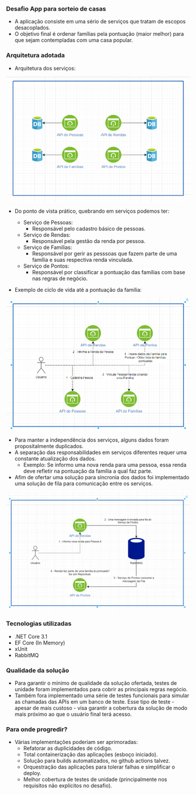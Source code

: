 ### Desafio App para sorteio de casas

* A aplicação consiste em uma sério de serviços que tratam de escopos desacoplados.
* O objetivo final é ordenar famílias pela pontuação (maior melhor) para que sejam contempladas com uma casa popular.

### Arquitetura adotada

* Arquitetura dos serviços:

![Arquitetura 1](./resources/images/01.png "Serviços por escopo")

* Do ponto de vista prático, quebrando em serviços podemos ter: 
  * Serviço de Pessoas:
    * Responsável pelo cadastro básico de pessoas.
  * Serviço de Rendas:
    * Responsável pela gestão da renda por pessoa.
  * Serviço de Famílias:
    * Responsável por gerir as pesssoas que fazem parte de uma família e suas respectiva renda vinculada.
  * Serviço de Pontos:
    * Responsável por classificar a pontuação das famílias com base nas regras de negócio.

* Exemplo de ciclo de vida até a pontuação da família:

![Arquitetura 2](./resources/images/02.png "Exemplo de ciclo de vida")

* Para manter a independência dos serviços, alguns dados foram propositalmente duplicados. 
* A separação das responsabilidades em serviços diferentes requer uma constante atualização dos dados.
  * Exemplo: Se informo uma nova renda para uma pessoa, essa renda deve refletir na pontuação da família a qual faz parte.
* Afim de ofertar uma solução para sincronia dos dados foi implementado uma solução de fila para comunicação entre os serviços.

![Arquitetura 3](./resources/images/03.png "Exemplo de comunicação com a fila")

### Tecnologias utilizadas

* .NET Core 3.1
* EF Core (In Memory)
* xUnit
* RabbitMQ

### Qualidade da solução

* Para garantir o mínimo de qualidade da solução ofertada, testes de unidade foram implementados para cobrir as principais regras negócio.
* Também fora implementado uma série de testes funcionais para simular as chamadas das APIs em um banco de teste. Esse tipo de teste - apesar de mais custoso - visa garantir a cobertura da solução de modo mais próximo ao que o usuário final terá acesso.

### Para onde progredir?

* Várias implementações poderiam ser aprimoradas:
  * Refatorar as duplicidades de código.
  * Total containerização das aplicações (esboço iniciado).
  * Solução para builds automatizados, no github actions talvez.
  * Orquestração das aplicações para tolerar falhas e simplificar o deploy.
  * Melhor cobertura de testes de unidade (principalmente nos requisitos não explícitos no desafio).

